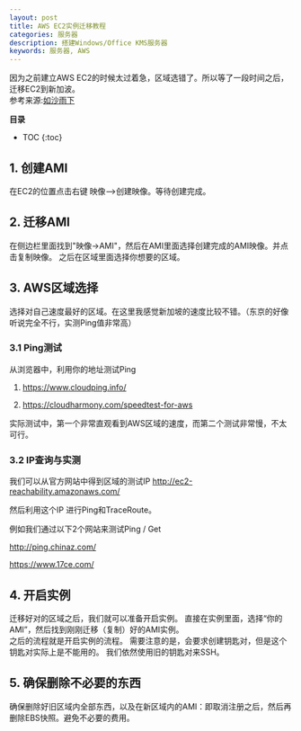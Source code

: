```yaml
---
layout: post
title: AWS EC2实例迁移教程
categories: 服务器
description: 搭建Windows/Office KMS服务器
keywords: 服务器, AWS
---
```


因为之前建立AWS EC2的时候太过着急，区域选错了。所以等了一段时间之后，迁移EC2到新加波。  
参考来源:[如沙雨下](https://www.jianshu.com/p/0d2acb2334d0)


**目录**

* TOC
{:toc}

## 1. 创建AMI

在EC2的位置点击右键 映像-->创建映像。等待创建完成。

## 2. 迁移AMI
在侧边栏里面找到"映像->AMI"，然后在AMI里面选择创建完成的AMI映像。并点击复制映像。
之后在区域里面选择你想要的区域。

## 3. AWS区域选择
选择对自己速度最好的区域。在这里我感觉新加坡的速度比较不错。（东京的好像听说完全不行，实测Ping值非常高）

### 3.1 Ping测试
从浏览器中，利用你的地址测试Ping
1. <https://www.cloudping.info/>  

2. <https://cloudharmony.com/speedtest-for-aws>

实际测试中，第一个非常直观看到AWS区域的速度，而第二个测试非常慢，不太可行。

### 3.2 IP查询与实测
我们可以从官方网站中得到区域的测试IP
<http://ec2-reachability.amazonaws.com/>  

然后利用这个IP 进行Ping和TraceRoute。  

例如我们通过以下2个网站来测试Ping / Get  

<http://ping.chinaz.com/>  

<https://www.17ce.com/>

## 4. 开启实例
迁移好对的区域之后，我们就可以准备开启实例。
直接在实例里面，选择“你的AMI”，然后找到刚刚迁移（复制）好的AMI实例。  
之后的流程就是开启实例的流程。
需要注意的是，会要求创建钥匙对，但是这个钥匙对实际上是不能用的。
我们依然使用旧的钥匙对来SSH。


## 5. 确保删除不必要的东西
确保删除好旧区域内全部东西，以及在新区域内的AMI：即取消注册之后，然后再删除EBS快照。避免不必要的费用。